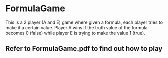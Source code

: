 # FormulaGame
This is a 2 player (A and E) game where given a formula, each player tries to make it a certain value. Player A wins if the truth value of the formula becomes 0 (false) while player E is trying to make the value 1 (true).

## Refer to FormulaGame.pdf to find out how to play
